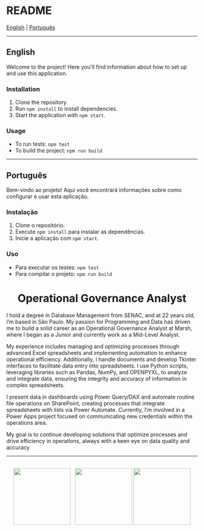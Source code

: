 
# README

[English](#english) | [Português](#português)

---

## <a name="english"></a>English

Welcome to the project! Here you'll find information about how to set up and use this application.

### Installation

1. Clone the repository.
2. Run `npm install` to install dependencies.
3. Start the application with `npm start`.

### Usage

- To run tests: `npm test`
- To build the project: `npm run build`

---

## <a name="português"></a>Português

Bem-vindo ao projeto! Aqui você encontrará informações sobre como configurar e usar esta aplicação.

### Instalação

1. Clone o repositório.
2. Execute `npm install` para instalar as dependências.
3. Inicie a aplicação com `npm start`.

### Uso

- Para executar os testes: `npm test`
- Para compilar o projeto: `npm run build`


<h1 align="center">Operational Governance Analyst</h1>

<p>I hold a degree in Database Management from SENAC, and at 22 years old, I’m based in São Paulo. My passion for Programming and Data has driven me to build a solid career as an Operational Governance Analyst at Marsh, where I began as a Junior and currently work as a Mid-Level Analyst.

My experience includes managing and optimizing processes through advanced Excel spreadsheets and implementing automation to enhance operational efficiency. Additionally, I handle documents and develop Tkinter interfaces to facilitate data entry into spreadsheets. I use Python scripts, leveraging libraries such as Pandas, NumPy, and OPENPYXL, to analyze and integrate data, ensuring the integrity and accuracy of information in complex spreadsheets.

I present data in dashboards using Power Query/DAX and automate routine file operations on SharePoint, creating processes that integrate spreadsheets with lists via Power Automate. Currently, I’m involved in a Power Apps project focused on communicating new credentials within the operations area.

My goal is to continue developing solutions that optimize processes and drive efficiency in operations, always with a keen eye on data quality and accuracy </p> 

  <!--<h4 align="left">
<a target="_blank" href="https://leonardopetruncko.github.io/">🚀 Portfolio (Fechado temporiamente)</a>
</h4>
  
 <!--<h2>Habilidades e ferramentas</h2>

|Back|Front|Data Base|Version Control|
|---------|------------|------------|------------|
|<img width="40" height="40" src="https://www.vectorlogo.zone/logos/nodejs/nodejs-icon.svg"></img>|<img width="40" height="40" src="https://www.vectorlogo.zone/logos/w3_html5/w3_html5-icon.svg"></img><img alt="CSS" height="40" width="40" src="https://raw.githubusercontent.com/devicons/devicon/master/icons/css3/css3-original.svg"><img alt="Js" height="40" width="40" src="https://cdn.jsdelivr.net/gh/devicons/devicon/icons/javascript/javascript-original.svg"><img width="40" height="40" src="https://www.vectorlogo.zone/logos/reactjs/reactjs-icon.svg"></img>|<img width="40" height="40" src="https://www.vectorlogo.zone/logos/mysql/mysql-icon.svg"></img></img><img width="40" height="40" src="https://www.vectorlogo.zone/logos/mongodb/mongodb-icon.svg"></img>|<img width="40" height="40" src="https://www.vectorlogo.zone/logos/git-scm/git-scm-icon.svg"></img><img width="40" height="40" style="background: #FFFFFF;" src="https://www.vectorlogo.zone/logos/github/github-tile.svg"></img>
-->
---
 <!--
 <div style="display: inline_block"><br>
 <img align="center" alt="HTML" height="40" width="38" src="https://raw.githubusercontent.com/devicons/devicon/master/icons/html5/html5-original.svg">
 <img align="center" alt="CSS" height="40" width="40" src="https://raw.githubusercontent.com/devicons/devicon/master/icons/css3/css3-original.svg">
 <img align="center" alt="Js" height="40" width="40" src="https://cdn.jsdelivr.net/gh/devicons/devicon/icons/javascript/javascript-original.svg">
 <img align="center" alt="Git" height="40" width="40" src="https://cdn.jsdelivr.net/gh/devicons/devicon/icons/git/git-original.svg">
  <img align="center" alt="React" height="30" width="40" src="https://cdn.jsdelivr.net/gh/devicons/devicon/icons/react/react-original.svg"> -->
</div>

<br>

<div align="center">
<a href="https://github.com/leonardoPetruncko"></a>
<img height="150em" src="https://github-readme-stats.vercel.app/api?username=leonardoPetruncko&hide_border=true&show_icons=true&theme=midnight-purple&include_all_commits=true&count_private=true"/> &nbsp;
<img height="150em" src="https://github-readme-stats.vercel.app/api/top-langs/?username=leonardoPetruncko&layout=compact&count_private=true&hide_border=true&theme=midnight-purple&show_icons=true">   
<img height="150em" src="https://github-readme-streak-stats.herokuapp.com/?user=leonardoPetruncko&hide_border=true&theme=midnight-purple&show_icons=true"/>     
</div>

